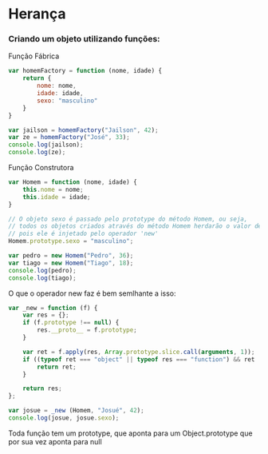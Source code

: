# Herança

### Criando um objeto utilizando funções:

Função Fábrica

```js
var homemFactory = function (nome, idade) {
    return {
        nome: nome,
        idade: idade,
        sexo: "masculino"
    }
}

var jailson = homemFactory("Jailson", 42);
var ze = homemFactory("José", 33);
console.log(jailson);
console.log(ze);
```

Função Construtora

```js
var Homem = function (nome, idade) {
    this.nome = nome;
    this.idade = idade;
}

// O objeto sexo é passado pelo prototype do método Homem, ou seja,
// todos os objetos criados através do método Homem herdarão o valor de sexo,
// pois ele é injetado pelo operador 'new'
Homem.prototype.sexo = "masculino";

var pedro = new Homem("Pedro", 36);
var tiago = new Homem("Tiago", 18);
console.log(pedro);
console.log(tiago);
```

O que o operador new faz é bem semlhante a isso:

```js
var _new = function (f) {
    var res = {};
    if (f.prototype !== null) {
        res.__proto__ = f.prototype;
    }

    var ret = f.apply(res, Array.prototype.slice.call(arguments, 1));
    if ((typeof ret === "object" || typeof res === "function") && ret !== null ) {
        return ret;
    }

    return res;
};

var josue = _new (Homem, "Josué", 42);
console.log(josue, josue.sexo);
```

Toda função tem um prototype, que aponta para um Object.prototype que por sua vez aponta para null
